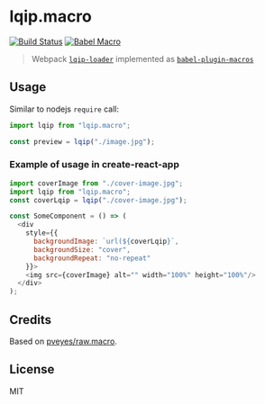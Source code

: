 # lqip.macro

[![Build Status](https://travis-ci.org/stereobooster/lqip.macro.svg?branch=master)](https://travis-ci.org/stereobooster/lqip.macro) [![Babel Macro](https://img.shields.io/badge/babel--macro-%F0%9F%8E%A3-f5da55.svg?style=flat-square)](https://github.com/kentcdodds/babel-plugin-macros)

> Webpack [`lqip-loader`](https://github.com/zouhir/lqip-loader) implemented as [`babel-plugin-macros`](https://github.com/kentcdodds/babel-plugin-macros)

## Usage

Similar to nodejs `require` call:

```js
import lqip from "lqip.macro";

const preview = lqip("./image.jpg");
```

### Example of usage in create-react-app

```js
import coverImage from "./cover-image.jpg";
import lqip from "lqip.macro";
const coverLqip = lqip("./cover-image.jpg");

const SomeComponent = () => (
  <div
    style={{
      backgroundImage: `url(${coverLqip}`,
      backgroundSize: "cover",
      backgroundRepeat: "no-repeat"
    }}>
    <img src={coverImage} alt="" width="100%" height="100%"/>
  </div>
);
```

## Credits

Based on [pveyes/raw.macro](https://github.com/pveyes/raw.macro).

## License

MIT
